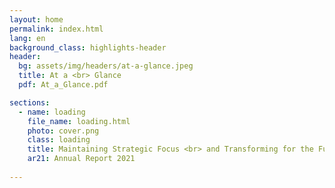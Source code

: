 ```yaml
---
layout: home
permalink: index.html
lang: en
background_class: highlights-header
header:
  bg: assets/img/headers/at-a-glance.jpeg
  title: At a <br> Glance
  pdf: At_a_Glance.pdf

sections:
  - name: loading
    file_name: loading.html
    photo: cover.png
    class: loading
    title: Maintaining Strategic Focus <br> and Transforming for the Future
    ar21: Annual Report 2021   
   
---
```

